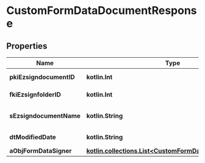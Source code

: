 
# CustomFormDataDocumentResponse

## Properties
| Name | Type | Description | Notes |
| ------------ | ------------- | ------------- | ------------- |
| **pkiEzsigndocumentID** | **kotlin.Int** | The unique ID of the Ezsigndocument |  |
| **fkiEzsignfolderID** | **kotlin.Int** | The unique ID of the Ezsignfolder |  |
| **sEzsigndocumentName** | **kotlin.String** | The name of the document that will be presented to Ezsignfoldersignerassociations |  |
| **dtModifiedDate** | **kotlin.String** | The date and time at which the object was last modified |  |
| **aObjFormDataSigner** | [**kotlin.collections.List&lt;CustomFormDataSignerResponse&gt;**](CustomFormDataSignerResponse.md) |  |  |



